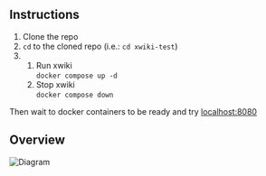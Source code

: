 
## Instructions

1. Clone the repo
2. `cd` to the cloned repo (i.e.: `cd xwiki-test`)
3. 
    1. Run xwiki  
        `docker compose up -d`
    2. Stop xwiki  
        `docker compose down`

Then wait to docker containers to be ready and try [localhost:8080](http://localhost:8080)

## Overview

![Diagram](https://user-images.githubusercontent.com/4382333/249264644-683bf84d-6f81-4269-bd9a-e452e64edb7f.png)
